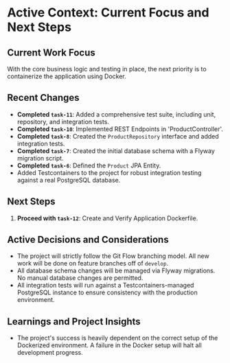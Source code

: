# Active Context: Current Focus and Next Steps

## Current Work Focus
With the core business logic and testing in place, the next priority is to containerize the application using Docker.

## Recent Changes
- **Completed `task-11`**: Added a comprehensive test suite, including unit, repository, and integration tests.
- **Completed `task-10`**: Implemented REST Endpoints in 'ProductController'.
- **Completed `task-8`**: Created the `ProductRepository` interface and added integration tests.
- **Completed `task-7`**: Created the initial database schema with a Flyway migration script.
- **Completed `task-6`**: Defined the `Product` JPA Entity.
- Added Testcontainers to the project for robust integration testing against a real PostgreSQL database.

## Next Steps
1.  **Proceed with `task-12`**: Create and Verify Application Dockerfile.

## Active Decisions and Considerations
- The project will strictly follow the Git Flow branching model. All new work will be done on feature branches off of `develop`.
- All database schema changes will be managed via Flyway migrations. No manual database changes are permitted.
- All integration tests will run against a Testcontainers-managed PostgreSQL instance to ensure consistency with the production environment.

## Learnings and Project Insights
- The project's success is heavily dependent on the correct setup of the Dockerized environment. A failure in the Docker setup will halt all development progress.
